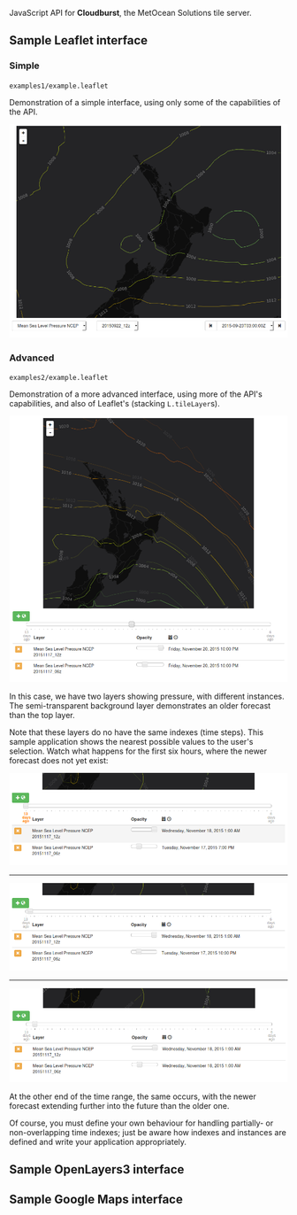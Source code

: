 JavaScript API for **Cloudburst**, the MetOcean Solutions tile server.

## Sample Leaflet interface

### Simple

`examples1/example.leaflet`

Demonstration of a simple interface, using only some of the capabilities of the API.

![alt text][sample-interface-1]

### Advanced

`examples2/example.leaflet`

Demonstration of a more advanced interface, using more of the API's capabilities, and also of Leaflet's (stacking `L.tileLayer`s).

![alt text][sample-interface-2]

In this case, we have two layers showing pressure, with different instances. The semi-transparent background layer demonstrates an older forecast than the top layer.

Note that these layers do no have the same indexes (time steps). This sample application shows the nearest possible values to the user's selection. Watch what happens for the first six hours, where the newer forecast does not yet exist:

![alt text][sample-interface-2-t1]

---

![alt text][sample-interface-2-t2]

---

![alt text][sample-interface-2-t3]


At the other end of the time range, the same occurs, with the newer forecast extending further into the future than the older one.

Of course, you must define your own behaviour for handling partially- or non-overlapping time indexes; just be aware how indexes and instances are defined and write your application appropriately.

<!-- Add image -->

## Sample OpenLayers3 interface

<!-- TODO -->

## Sample Google Maps interface

<!-- TODO -->


[sample-interface-1]: ./examples1/img/example.leaflet.interface.png "Sample Leaflet interface"

[sample-interface-2]: ./examples2/img/example.leaflet.interface.png "Sample advanced Leaflet interface"

[sample-interface-2-t1]: ./examples2/img/example.leaflet.interface.t1.png "Sample advanced Leaflet interface with time step at t1"

[sample-interface-2-t2]: ./examples2/img/example.leaflet.interface.t2.png "Sample advanced Leaflet interface with time step at t2"

[sample-interface-2-t3]: ./examples2/img/example.leaflet.interface.t3.png "Sample advanced Leaflet interface with time step at t3"
